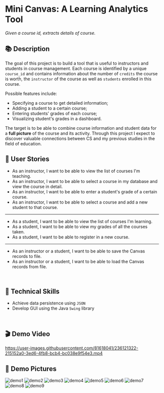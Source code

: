 # Mini Canvas: A Learning Analytics Tool

*Given a course id, extracts details of course.*

## 📚 Description

The goal of this project is to build a tool that is useful to instructors and students in course management. Each course is identified by a unique `course_id` and contains information about the number of `credits` the course is worth, the `instructor` of the course as well as `students` enrolled in this course.

Possible features include:
- Specifying a course to get detailed information;
- Adding a student to a certain course;
- Entering students' grades of each course;
- Visualizing student's grades in a dashboard.

The target is to be able to combine course information and student data for a **full picture** of the course and its activity. Through this project I expect to discover valuable connections between CS and my previous studies in the field of education.
<br>

## 📝 User Stories

- As an instructor, I want to be able to view the list of courses I'm teaching.
- As an instructor, I want to be able to select a course in my database and view the course in detail.
- As an instructor, I want to be able to enter a student's grade of a certain course.
- As an instructor, I want to be able to select a course and add a new student to that course.
***
- As a student, I want to be able to view the list of courses I'm learning.
- As a student, I want to be able to view my grades of all the courses taken.
- As a student, I want to be able to register in a new course.
***
- As an instructor or a student, I want to be able to save the Canvas records to file.
- As an instructor or a student, I want to be able to load the Canvas records from file.
<br>

## 🔭 Technical Skills
- Achieve data persistence using `JSON`
- Develop GUI using the Java `Swing` library
<br>

## 🎬 Demo Video

https://user-images.githubusercontent.com/81618041/236121322-215152a0-3ed6-4fb8-bcb4-bc038e9f54e3.mp4
<br>

## 📸 Demo Pictures
![demo1](Demo_Pictures/iShot_2023-04-22_18.27.34.png)
![demo2](Demo_Pictures/iShot_2023-04-22_18.27.55.png)
![demo3](Demo_Pictures/iShot_2023-04-22_18.28.12.png)
![demo4](Demo_Pictures/iShot_2023-04-22_18.28.36.png)
![demo5](Demo_Pictures/iShot_2023-04-22_18.28.52.png)
![demo6](Demo_Pictures/iShot_2023-04-22_18.30.05.png)
![demo7](Demo_Pictures/iShot_2023-04-22_18.30.48.png)
![demo8](Demo_Pictures/iShot_2023-04-22_18.31.01.png)
![demo9](Demo_Pictures/iShot_2023-04-22_18.31.53.png)
